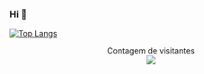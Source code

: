 ### Hi 👋

<!--
**Amarildop1/Amarildop1** is a ✨ _special_ ✨ repository because its `README.md` (this file) appears on your GitHub profile.

Here are some ideas to get you started:

- 🔭 I’m currently working on ...
- 🌱 I’m currently learning ...
- 👯 I’m looking to collaborate on ...
- 🤔 I’m looking for help with ...
- 💬 Ask me about ...
- 📫 How to reach me: ...
- 😄 Pronouns: ...
- ⚡ Fun fact: ...
-->

[![Top Langs](https://github-readme-stats.vercel.app/api/top-langs/?username=Amarildop1)](https://github.com/Amarildop1/github-readme-stats) 
<p align="center"> 
 Contagem de visitantes<br>
  <img src="https://profile-counter.glitch.me/Amarildop1/count.svg" />
</p>
